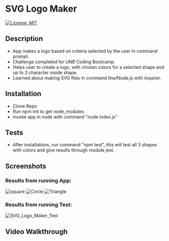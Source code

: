 # SVG Logo Maker

[![License: MIT](https://img.shields.io/badge/License-MIT-yellow.svg)](https://opensource.org/licenses/MIT)

## Description

- App makes a logo based on criteria selected by the user in command prompt.
- Challenge completed for UNB Coding Bootcamp.
- Helps user to create a logo, with chosen colors for a selected shape and up to 3 character inside shape.
- Learned about making SVG files in command line/Node.js with inquirer.

## Installation

- Clone Repo
- Run npm init to get node_modules
- invoke app in node with command "node index.js"

## Tests

- After installations, run command "npm test", this will test all 3 shapes with colors and give results through module jest.

## Screenshots
### Results from running App: 
![square](https://github.com/Terence-A/SVG_Logo_Maker-OOP/assets/90189211/9db46b95-8de9-4d53-9a87-1ccb78b643b4)
![Circle](https://github.com/Terence-A/SVG_Logo_Maker-OOP/assets/90189211/fbc5e453-32ec-4d08-b431-b5f318d1b431)
![Triangle](https://github.com/Terence-A/SVG_Logo_Maker-OOP/assets/90189211/cf6837c3-19c5-4838-974e-5d3b5dd5eaa4)
### Results from running Test:
![SVG_Logo_Maker_Test](https://github.com/Terence-A/SVG_Logo_Maker-OOP/assets/90189211/69bcc4fb-167b-4453-bf08-82c9a21ebfcc)


## Video Walkthrough
